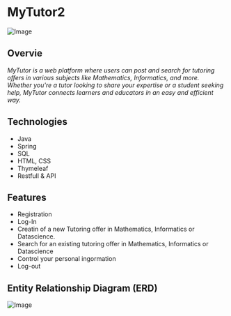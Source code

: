
# MyTutor2
![Image](https://github.com/user-attachments/assets/b581cf6c-34e2-4da4-ada4-e763a72a7b5b)


## Overvie

*MyTutor is a web platform where users can post and search for tutoring offers in various subjects like Mathematics, Informatics, and more.* 
<br>
*Whether you're a tutor looking to share your expertise or a student seeking help, MyTutor connects learners and educators in an easy and efficient way.*

## Technologies
* Java
* Spring
* SQL
* HTML, CSS
* Thymeleaf
* Restfull & API

## Features

* Registration
* Log-In
* Creatin of a new Tutoring offer in Mathematics, Informatics or Datascience.
* Search for an existing tutoring offer in Mathematics, Informatics or Datascience
* Control your personal ingormation
* Log-out

## Entity Relationship Diagram (ERD)
![Image](https://github.com/user-attachments/assets/635ad614-5884-4e3f-8ada-55e9112925a8)

